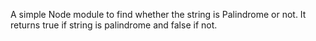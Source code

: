 A simple Node module to find whether the string is Palindrome or not.
It returns true if string is palindrome and false if not.
